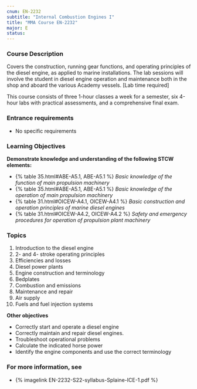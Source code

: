 ```yaml
---
cnum: EN-2232
subtitle: "Internal Combustion Engines I"
title: "MMA Course EN-2232"
major: E
status: 
---
```


### Course Description

Covers the construction, running gear functions, and operating principles of the diesel engine, as applied to marine installations. The lab sessions will involve the student in diesel engine operation and maintenance both in the shop and aboard the various Academy vessels. [Lab time required]

This course consists of three 1-hour classes a week for a semester, six 4-hour labs with practical assessments, and a comprehensive final exam.

### Entrance requirements

* No specific requirements


### Learning Objectives

**Demonstrate knowledge and understanding of the following STCW elements:**

* {% table 35.html#ABE-A5.1, ABE-A5.1 %} *Basic knowledge of the function of main propulsion machinery*
* {% table 35.html#ABE-A5.1, ABE-A5.1 %} *Basic knowledge of the operation of main propulsion machinery*
* {% table 31.html#OICEW-A4.1, OICEW-A4.1 %} *Basic construction and operation principles of marine diesel engines*
* {% table 31.html#OICEW-A4.2, OICEW-A4.2 %} *Safety and emergency procedures for operation of propulsion plant machinery*


### Topics

1. Introduction to the diesel engine
2. 2- and 4- stroke operating principles
3. Efficiencies and losses
4. Diesel power plants
5. Engine construction and terminology
6. Bedplates
7. Combustion and emissions
8. Maintenance and repair
9. Air supply
10. Fuels and fuel injection systems


**Other objectives**


* Correctly start and operate a diesel engine
* Correctly maintain and repair diesel engines.
* Troubleshoot operational problems
* Calculate the indicated horse power
* Identify the engine components and use the correct terminology


### For more information, see 

* {% imagelink EN-2232-S22-syllabus-Splaine-ICE-1.pdf %} 



